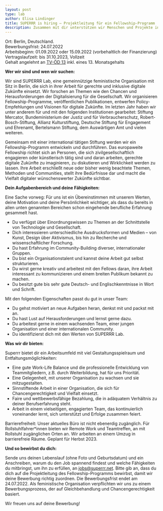 ```yaml
---
layout: post
type: lab
author: Elisa Lindinger
title: SUPERRR is hiring – Projektleitung für ein Fellowship-Programm
description: Zusammen mit dir unterstützen wir Menschen und Projekte in ganz Europa.
---
```


<p>Ort: Berlin, Deutschland.
<br>Bewerbungsfrist: 24.07.2022
<br>Arbeitsbeginn: 01.09.2022 oder 15.09.2022 (vorbehaltlich der Finanzierung)
<br>Vertragslaufzeit: bis 31.10.2023, Vollzeit
<br>Gehalt angelehnt an <a href="https://oeffentlicher-dienst.info/c/t/rechner/tvoed/bund?id=tvoed-bund-2022&matrix=1">TV-ÖD 13</a> inkl. eines 13. Monatsgehalts</p>

<p><b>Wer wir sind und wen wir suchen: </b></p>

<p>Wir sind SUPERRR Lab, eine gemeinnützige feministische Organisation mit Sitz in Berlin, die sich in ihrer Arbeit für gerechte und inklusive digitale Zukünfte einsetzt. Wir forschen an Themen wie den Chancen und Herausforderungen der Digitalisierung für die Gesellschaft. Wir organisieren Fellowship-Programme, veröffentlichen Publikationen, entwerfen Policy-Empfehlungen und Visionen für digitale Zukünfte. Im letzten Jahr haben wir unter anderem für und mit den folgenden Institutionen gearbeitet: Stiftung Mercator, Bundeministerium der Justiz und für Verbraucherschutz, Robert-Bosch-Stiftung, Allianz Kulturstiftung, Deutsche Stiftung für Engagement und Ehrenamt, Bertelsmann Stiftung, dem Auswärtigen Amt und vielen weiteren.</p>

<p>Gemeinsam mit einer international tätigen Stiftung werden wir ein Fellowship-Programm entwickeln und durchführen. Das europaweite Fellowship richtet sich an Personen, die sich zivilgesellschaftlich engagieren oder künstlerisch tätig sind und daran arbeiten, gerechte digitale Zukünfte zu imaginieren, zu diskutieren und Wirklichkeit werden zu lassen. Ihre Arbeit erschließt neue oder bisher wenig beachtete Themen, Methoden und Communities, stellt ihre Bedürfnisse dar und macht die Vielfalt digitaler wünschenswerter Zukünfte sichtbar.</p>

<p><b>Dein Aufgabenbereich und deine Fähigkeiten:</b></p>
<p>Eine Sache vorweg: Für uns ist ein Übereinstimmen mit unserem Werten, deine Motivation und deine Persönlichkeit wichtiger, als dass du bereits in allen unten genannten Bereichen schon eingehende berufliche Erfahrung gesammelt hast.</p>

<p><ul>
  <li>Du verfügst über Einordnungswissen zu Themen an der Schnittstelle von Technologie und Gesellschaft.</li>
  <li>Dich interessieren unterschiedliche Ausdrucksformen und Medien – von Kunst, Design über Aktivismus, bis hin zu Recherche und wissenschaftlicher Forschung.</li>
  <li>Du hast Erfahrung im Community-Building diverser, internationaler Gruppen.</li>
  <li>Du bist ein Organisationstalent und kannst deine Arbeit gut selbst strukturieren.</li>
  <li>Du wirst gerne kreativ und arbeitest mit den Fellows daran, ihre Arbeit interessant zu kommunizieren und einem breiten Publikum bekannt zu machen.</li>
  <li>Du besitzt gute bis sehr gute Deutsch- und Englischkenntnisse in Wort und Schrift.</li>
</ul></p>

<p>Mit den folgenden Eigenschaften passt du gut in unser Team:</p>

<p><ul>
  <li>Du gehst motiviert an neue Aufgaben heran, denkst mit und packst mit an.</li>
  <li>Du hast Lust auf Herausforderungen und lernst gerne dazu.</li>
  <li>Du arbeitest gerne in einem wachsenden Team, einer jungen Organisation und einer internationalen Community.</li>
  <li>Du identifizierst dich mit den Werten von SUPERRR Lab.</li>
</ul></p>

<p><b>Was wir dir bieten:</b></p>
<p>Superrr bietet dir ein Arbeitsumfeld mit viel Gestaltungsspielraum und Entfaltungsmöglichkeiten: </p>

<p><ul>
  <li>Eine gute Work-Life Balance und die professionelle Entwicklung von Teammitgliedern, z.B. durch Weiterbildung, hat für uns Priorität.</li>
	<li>Eine Gelegenheit, mit unserer Organisation zu wachsen und sie mitzugestalten.</li>
	<li>Sinnstiftende Arbeit in einer Organisation, die sich für Chancengerechtigkeit und Vielfalt einsetzt.</li>
	<li>Faire und wettbewerbsfähige Bezahlung, die in adäquatem Verhältnis zu deiner Berufserfahrung steht.</li>
	<li>Arbeit in einem vielseitigen, engagierten Team, das kontinuierlich voneinander lernt, sich unterstützt und Erfolge zusammen feiert.</li>
</ul></p>

<p>
Barrierefreiheit:
Unser aktuelles Büro ist nicht ebenerdig zugänglich. Für Rollstuhlfahrer*innen bieten wir Remote Work und Teamtreffen, an mit Rollstuhl zugänglichen Orten an. Wir arbeiten an einem Umzug in barrierefreie Räume. Geplant für Herbst 2023.
</p>
	
<p><b>Und so bewirbst du dich:</b></p>
<p>Sende uns deinen Lebenslauf (ohne Foto und Geburtsdatum) und ein Anschreiben, warum du den Job spannend findest und welche Fähigkeiten du mitbringst, um ihn zu erfüllen, an <a href="mailto:jobs@superrr.net">jobs@superrr.net</a>. Bitte gib an, dass du dich auf die Projektleitung des Fellowship-Programms bewirbst, damit wir deine Bewerbung richtig zuordnen. Die Bewerbungsfrist endet am 24.07.2022. Als feministische Organisation verpflichten wir uns zu einem Bewerbungsprozess, der auf Gleichbehandlung und Chancengerechtigkeit basiert.</p>

<p>Wir freuen uns auf deine Bewerbung!</p>


